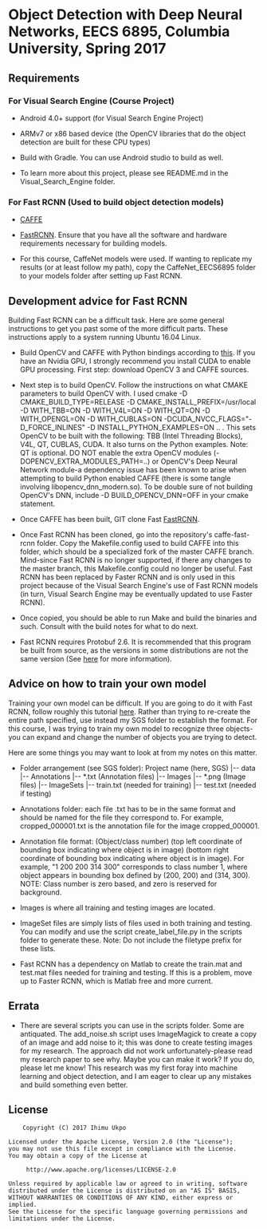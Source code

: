 # Object Detection with Deep Neural Networks, EECS 6895, Columbia University, Spring 2017

## Requirements

### For Visual Search Engine (Course Project)

* Android 4.0+ support (for Visual Search Engine Project)

* ARMv7 or x86 based device (the OpenCV libraries that do the object detection are built for these CPU types)

* Build with Gradle. You can use Android studio to build as well.

* To learn more about this project, please see README.md in the Visual_Search_Engine folder.

### For Fast RCNN (Used to build object detection models)

* [CAFFE](https://github.com/BVLC/caffe)

* [FastRCNN](https://github.com/rbgirshick/caffe-fast-rcnn). Ensure that you have all the software and hardware requirements necessary for building models.

* For this course, CaffeNet models were used. If wanting to replicate my results (or at least follow my path), copy the CaffeNet_EECS6895 folder to your models folder after setting up Fast RCNN.

## Development advice for Fast RCNN

Building Fast RCNN can be a difficult task. Here are some general instructions to get you past some of the more difficult parts. These instructions apply to a system running Ubuntu 16.04 Linux.

* Build OpenCV and CAFFE with Python bindings according to [this](https://github.com/BVLC/caffe/wiki/OpenCV-3.1-Installation-Guide-on-Ubuntu-16.04). If you have an Nvidia GPU, I strongly recommend you install CUDA to enable GPU processing. First step: download OpenCV 3 and CAFFE sources.

* Next step is to build OpenCV. Follow the instructions on what CMAKE parameters to build OpenCV with. I used cmake -D CMAKE_BUILD_TYPE=RELEASE -D CMAKE_INSTALL_PREFIX=/usr/local -D WITH_TBB=ON -D WITH_V4L=ON -D WITH_QT=ON -D WITH_OPENGL=ON -D WITH_CUBLAS=ON -DCUDA_NVCC_FLAGS="-D_FORCE_INLINES" -D INSTALL_PYTHON_EXAMPLES=ON .. . This sets OpenCV to be built with the following: TBB (Intel Threading Blocks), V4L, QT, CUBLAS, CUDA. It also turns on the Python examples. Note: QT is optional. DO NOT enable the extra OpenCV modules (-DOPENCV_EXTRA_MODULES_PATH=..) or OpenCV's Deep Neural Network module-a dependency issue has been known to arise when attempting to build Python enabled CAFFE (there is some tangle involving libopencv_dnn_modern.so). To be double sure of not building OpenCV's DNN, include -D BUILD_OPENCV_DNN=OFF in your cmake statement.

* Once CAFFE has been built, GIT clone Fast [FastRCNN](https://github.com/rbgirshick/caffe-fast-rcnn).

* Once Fast RCNN has been cloned, go into the repository's caffe-fast-rcnn folder. Copy the Makefile.config used to build CAFFE into this folder, which should be a specialized fork of the master CAFFE branch. Mind-since Fast RCNN is no longer supported, if there any changes to the master branch, this Makefile.config could no longer be useful. Fast RCNN has been replaced by Faster RCNN and is only used in this project because of the Visual Search Engine's use of Fast RCNN models (in turn, Visual Search Engine may be eventually updated to use Faster RCNN).

* Once copied, you should be able to run Make and build the binaries and such. Consult with the build notes for what to do next.

* Fast RCNN requires Protobuf 2.6. It is recommended that this program be built from source, as the versions in some distributions are not the same version (See [here](https://github.com/rbgirshick/py-faster-rcnn/issues/24) for more information).


## Advice on how to train your own model

Training your own model can be difficult. If you are going to do it with Fast RCNN, follow roughly this tutorial [here](http://sgsai.blogspot.com/2016/02/training-faster-r-cnn-on-custom-dataset.html). Rather than trying to re-create the entire path specified, use instead my SGS folder to establish the format. For this course, I was trying to train my own model to recognize three objects-you can expand and change the number of objects you are trying to detect.

Here are some things you may want to look at from my notes on this matter.

* Folder arrangement (see SGS folder):
Project name (here, SGS)
|-- data
    |-- Annotations
         |-- *.txt (Annotation files)
    |-- Images
         |-- *.png (Image files)
    |-- ImageSets
         |-- train.txt (needed for training)
         |-- test.txt (needed if testing)

* Annotations folder: each file .txt has to be in the same format and should be named for the file they correspond to. For example, cropped_000001.txt is the annotation file for the image cropped_000001.

* Annotation file format: (Object/class number) (top left coordinate of bounding box indicating where object is in image) (bottom right coordinate of bounding box indicating where object is in image). For example, "1 200 200 314 300" corresponds to class number 1, where object appears in bounding box defined by (200, 200) and (314, 300). NOTE: Class number is zero based, and zero is reserved for background.

* Images is where all training and testing images are located.

* ImageSet files are simply lists of files used in both training and testing. You can modify and use the script create_label_file.py in the scripts folder to generate these. Note: Do not include the filetype prefix for these lists.

* Fast RCNN has a dependency on Matlab to create the train.mat and test.mat files needed for training and testing. If this is a problem, move up to Faster RCNN, which is Matlab free and more current.

## Errata

* There are several scripts you can use in the scripts folder. Some are antiquated. The add_noise.sh script uses ImageMagick to create a copy of an image and add noise to it; this was done to create testing images for my research. The approach did not work unfortunately-please read my research paper to see why. Maybe you can make it work? If you do, please let me know! This research was my first foray into machine learning and object detection, and I am eager to clear up any mistakes and build something even better.

## License

	    Copyright (C) 2017 Ihimu Ukpo
	
	Licensed under the Apache License, Version 2.0 (the "License");
	you may not use this file except in compliance with the License.
	You may obtain a copy of the License at
	
	     http://www.apache.org/licenses/LICENSE-2.0
	
	Unless required by applicable law or agreed to in writing, software
	distributed under the License is distributed on an "AS IS" BASIS,
	WITHOUT WARRANTIES OR CONDITIONS OF ANY KIND, either express or implied.
	See the License for the specific language governing permissions and
	limitations under the License.
